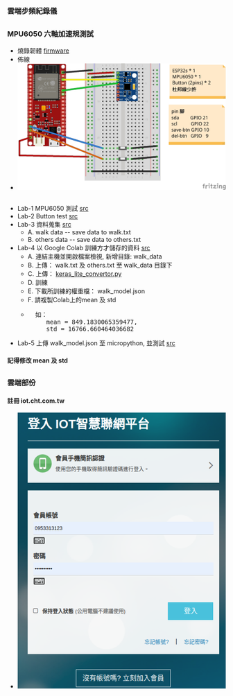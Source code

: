 ### 雲端步頻紀錄儀
##
### MPU6050 六軸加速規測試
* 燒錄韌體 [firmware]()
* 佈線
* ![pinout](https://github.com/jumbokh/esp32-class/blob/master/Lab-walk/ESP32s-Walk_bb.jpg)
##
* Lab-1 MPU6050 測試 [src](https://github.com/jumbokh/esp32-class/blob/master/Lab-walk/LAB08.py)
* Lab-2 Button test  [src](https://github.com/jumbokh/esp32-class/blob/master/Lab-walk/LAB09.py)
* Lab-3 資料蒐集 [src](https://github.com/jumbokh/esp32-class/blob/master/Lab-walk/LAB10.py)
    * A. walk data -- save data to walk.txt
    * B. others data -- save data to others.txt
* Lab-4 以 Google Colab 訓練方才儲存的資料 [src](https://github.com/jumbokh/esp32-class/blob/master/Lab-walk/walk_model.ipynb)
    * A. 連結主機並開啟檔案檢視, 新增目錄: walk_data
    * B. 上傳： walk.txt 及 others.txt 至 walk_data 目錄下
    * C. 上傳： [keras_lite_convertor.py](https://github.com/jumbokh/esp32-class/blob/master/Lab-walk/keras_lite_convertor.py)
    * D. 訓練
    * E. 下載所訓練的權重檔： walk_model.json
    * F. 請複製Colab上的mean 及 std
    * <pre>
        如：
           mean = 849.1830065359477, 
           std = 16766.660464036682
      </pre>
* Lab-5 上傳 walk_model.json 至 micropython, 並測試 [src](https://github.com/jumbokh/esp32-class/blob/master/Lab-walk/LAB11.py)    
#### 記得修改 mean 及 std
##
### 雲端部份
#### 註冊 iot.cht.com.tw
* ![cht iot](https://github.com/jumbokh/esp32-class/blob/master/Lab-walk/cht-iot.png)
##
